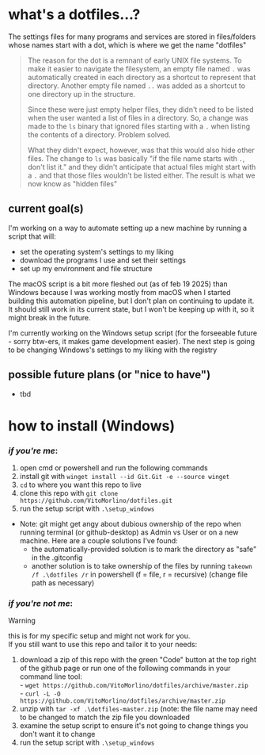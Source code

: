 # what's a dotfiles...?
The settings files for many programs and services are stored in files/folders whose names start with a dot, which is where we get the name "dotfiles"
>The reason for the dot is a remnant of early UNIX file systems. To make it easier to navigate the filesystem, an empty file named `.` was automatically created in each directory as a shortcut to represent that directory. Another empty file named `..` was added as a shortcut to one directory up in the structure.
>
>Since these were just empty helper files, they didn't need to be listed when the user wanted a list of files in a directory. So, a change was made to the `ls` binary that ignored files starting with a `.` when listing the contents of a directory. Problem solved.
>
>What they didn't expect, however, was that this would also hide other files. The change to `ls` was basically "if the file name starts with `.`, don't list it." and they didn't anticipate that actual files might start with a `.` and that those files wouldn't be listed either. The result is what we now know as "hidden files"

## current goal(s)
I'm working on a way to automate setting up a new machine by running a script that will:
- set the operating system's settings to my liking
- download the programs I use and set their settings
- set up my environment and file structure

The macOS script is a bit more fleshed out (as of feb 19 2025) than Windows because I was working mostly from macOS when I started building this automation pipeline, but I don't plan on continuing to update it. It should still work in its current state, but I won't be keeping up with it, so it might break in the future.

I'm currently working on the Windows setup script (for the forseeable future - sorry btw-ers, it makes game development easier). The next step is going to be changing Windows's settings to my liking with the registry

## possible future plans (or "nice to have")
- tbd

# how to install (Windows)
### _if you're me_:
  1. open cmd or powershell and run the following commands
  2. install git with `winget install --id Git.Git -e --source winget`
  3. `cd` to where you want this repo to live
  4. clone this repo with `git clone https://github.com/VitoMorlino/dotfiles.git`
  5. run the setup script with `.\setup_windows`

  * Note: git might get angy about dubious ownership of the repo when running terminal (or github-desktop) as Admin vs User or on a new machine. Here are a couple solutions I've found:
    - the automatically-provided solution is to mark the directory as "safe" in the .gitconfig
    - another solution is to take ownership of the files by running `takeown /f .\dotfiles /r` in powershell (f = file, r = recursive) (change file path as necessary)

### _if you're not me_:
>[!Warning]
>this is for my specific setup and might not work for you.  
>If you still want to use this repo and tailor it to your needs:
  1. download a zip of this repo with the green "Code" button at the top right of the github page or run one of the following commands in your command line tool:  
    - `wget https://github.com/VitoMorlino/dotfiles/archive/master.zip`  
    - `curl -L -O https://github.com/VitoMorlino/dotfiles/archive/master.zip`  
  2. unzip with `tar -xf .\dotfiles-master.zip` (note: the file name may need to be changed to match the zip file you downloaded
  3. examine the setup script to ensure it's not going to change things you don't want it to change
  4. run the setup script with `.\setup_windows`
